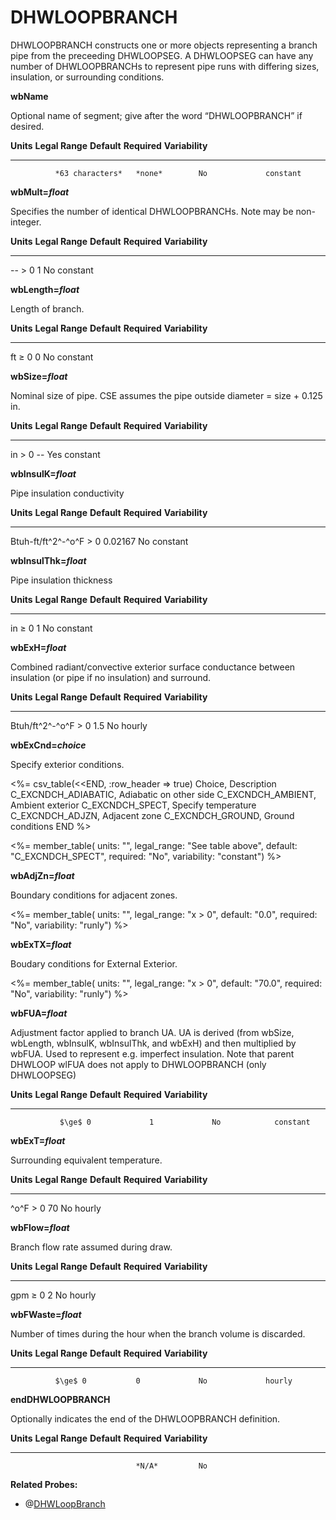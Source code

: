 # DHWLOOPBRANCH

DHWLOOPBRANCH constructs one or more objects representing a branch pipe from the preceeding DHWLOOPSEG. A DHWLOOPSEG can have any number of DHWLOOPBRANCHs to represent pipe runs with differing sizes, insulation, or surrounding conditions.

**wbName**

Optional name of segment; give after the word “DHWLOOPBRANCH” if desired.

  **Units**   **Legal Range**   **Default**   **Required**   **Variability**
  ----------- ----------------- ------------- -------------- -----------------
              *63 characters*   *none*        No             constant

**wbMult=*float***

Specifies the number of identical DHWLOOPBRANCHs. Note may be non-integer.

  **Units**   **Legal Range**   **Default**   **Required**   **Variability**
  ----------- ----------------- ------------- -------------- -----------------
  --          $>$ 0             1             No             constant

**wbLength=*float***

Length of branch.

  **Units**   **Legal Range**   **Default**   **Required**   **Variability**
  ----------- ----------------- ------------- -------------- -----------------
  ft          $\ge$ 0           0             No             constant

**wbSize=*float***

Nominal size of pipe. CSE assumes the pipe outside diameter = size + 0.125 in.

  **Units**   **Legal Range**   **Default**   **Required**   **Variability**
  ----------- ----------------- ------------- -------------- -----------------
  in          $>$ 0             --            Yes            constant

**wbInsulK=*float***

Pipe insulation conductivity

  **Units**          **Legal Range**   **Default**   **Required**   **Variability**
  ------------------ ----------------- ------------- -------------- -----------------
  Btuh-ft/ft^2^-^o^F   $>$ 0             0.02167       No             constant

**wbInsulThk=*float***

Pipe insulation thickness

  **Units**   **Legal Range**   **Default**   **Required**   **Variability**
  ----------- ----------------- ------------- -------------- -----------------
  in          $\ge$ 0           1             No             constant

**wbExH=*float***

Combined radiant/convective exterior surface conductance between insulation (or pipe if no insulation) and surround.

  **Units**       **Legal Range**   **Default**   **Required**   **Variability**
  --------------- ----------------- ------------- -------------- -----------------
  Btuh/ft^2^-^o^F   $>$ 0             1.5           No             hourly

**wbExCnd=*choice***

Specify exterior conditions.

<%= csv_table(<<END, :row_header => true)
Choice, Description
C_EXCNDCH_ADIABATIC, Adiabatic on other side
C_EXCNDCH_AMBIENT, Ambient exterior
C_EXCNDCH_SPECT, Specify temperature
C_EXCNDCH_ADJZN, Adjacent zone
C_EXCNDCH_GROUND, Ground conditions
END
%>

<%= member_table(
  units: "",
  legal_range: "See table above",
  default: "C_EXCNDCH_SPECT",
  required: "No",
  variability: "constant") %>

**wbAdjZn=*float***

Boundary conditions for adjacent zones.

<%= member_table(
  units: "",
  legal_range: "x $>$ 0",
  default: "0.0",
  required: "No",
  variability: "runly") %>

**wbExTX=*float***

Boudary conditions for External Exterior.

<%= member_table(
  units: "",
  legal_range: "x $>$ 0",
  default: "70.0",
  required: "No",
  variability: "runly") %>

**wbFUA=*float***

Adjustment factor applied to branch UA.  UA is derived (from wbSize, wbLength, wbInsulK, wbInsulThk, and wbExH) and then multiplied by wbFUA.  Used to represent e.g. imperfect insulation.  Note that parent DHWLOOP wlFUA does not apply to DHWLOOPBRANCH (only DHWLOOPSEG)

  **Units**   **Legal Range**   **Default**   **Required**   **Variability**
  ----------- ----------------- ------------- -------------- -----------------
               $\ge$ 0             1             No            constant

**wbExT=*float***

Surrounding equivalent temperature.

  **Units**   **Legal Range**   **Default**   **Required**   **Variability**
  ----------- ----------------- ------------- -------------- -----------------
  ^o^F          $>$ 0             70            No             hourly

**wbFlow=*float***

Branch flow rate assumed during draw.

  **Units**   **Legal Range**   **Default**   **Required**   **Variability**
  ----------- ----------------- ------------- -------------- -----------------
  gpm         $\ge$ 0           2             No             hourly

**wbFWaste=*float***

Number of times during the hour when the branch volume is discarded.

  **Units**   **Legal Range**   **Default**   **Required**   **Variability**
  ----------- ----------------- ------------- -------------- -----------------
              $\ge$ 0           0             No             hourly

**endDHWLOOPBRANCH**

Optionally indicates the end of the DHWLOOPBRANCH definition.

  **Units**   **Legal Range**   **Default**   **Required**   **Variability**
  ----------- ----------------- ------------- -------------- -----------------
                                *N/A*         No             

**Related Probes:**

- @[DHWLoopBranch](#p_dhwloopbranch)

